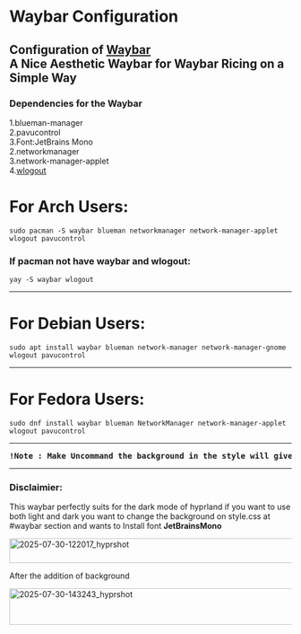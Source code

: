 # Waybar Configuration
Configuration of  [Waybar](https://github.com/Alexays/Waybar)</br>
A Nice Aesthetic Waybar for Waybar Ricing on a Simple Way
---
### Dependencies for the Waybar 
1.blueman-manager</br>
2.pavucontrol</br>
3.Font:JetBrains Mono</br>
2.networkmanager</br>
3.network-manager-applet<br>
4.[wlogout](https://github.com/shivalingeshwar6/wlogout-minimal.git)

# For Arch Users:
    sudo pacman -S waybar blueman networkmanager network-manager-applet wlogout pavucontrol
  ### If pacman not have waybar and wlogout:
    yay -S waybar wlogout
---
# For Debian Users:
    sudo apt install waybar blueman network-manager network-manager-gnome wlogout pavucontrol
---
# For Fedora Users:
    sudo dnf install waybar blueman NetworkManager network-manager-applet wlogout pavucontrol 
---
<pre><b>!Note : Make Uncommand the background in the style will give you a transparent look and command the existing background.</b></pre>
---
### Disclaimier:    
  This waybar perfectly suits for the dark mode of hyprland if you want to use both light and dark you want to change the background on style.css at #waybar section and wants to Install font <b>JetBrainsMono</b>
  
<img width="1900" height="44" alt="2025-07-30-122017_hyprshot" src="https://github.com/user-attachments/assets/11e43b98-d0c2-4a21-ac63-41840c4f8530" />

After the addition of background

<img width="1908" height="65" alt="2025-07-30-143243_hyprshot" src="https://github.com/user-attachments/assets/d27177f7-fd56-47e8-a824-16c1f32e7fa8" />

